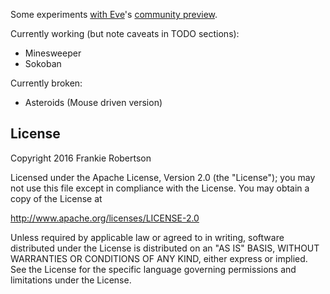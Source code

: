 Some experiments [with Eve](http://witheve.com/)'s [community
preview](http://incidentalcomplexity.com/2016/08/03/july/).

Currently working (but note caveats in TODO sections):
 * Minesweeper
 * Sokoban

Currently broken:
 * Asteroids (Mouse driven version)

## License

Copyright 2016 Frankie Robertson

Licensed under the Apache License, Version 2.0 (the "License");
you may not use this file except in compliance with the License.
You may obtain a copy of the License at

   http://www.apache.org/licenses/LICENSE-2.0

Unless required by applicable law or agreed to in writing, software
distributed under the License is distributed on an "AS IS" BASIS,
WITHOUT WARRANTIES OR CONDITIONS OF ANY KIND, either express or implied.
See the License for the specific language governing permissions and
limitations under the License.
